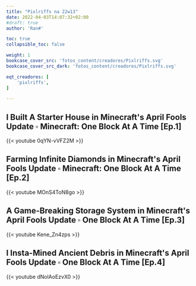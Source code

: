 ```yaml
---
title: "Pixlriffs na 22w13"
date: 2022-04-03T14:07:32+02:00
#draft: true
author: 'Ran#'

toc: true
collapsible_toc: false

weight: 1
bookcase_cover_src: 'fotos_content/creadores/Pixlriffs.svg'
bookcase_cover_src_dark: 'fotos_content/creadores/Pixlriffs.svg'

eqt_creadores: [
    'pixlriffs',
]

---
```


## I Built A Starter House in Minecraft's April Fools Update ▫ Minecraft: One Block At A Time [Ep.1]
{{< youtube 0qYN-vVFZ2M >}}

## Farming Infinite Diamonds in Minecraft's April Fools Update ▫ Minecraft: One Block At A Time [Ep.2]
{{< youtube MOnS4ToN8go >}}

## A Game-Breaking Storage System in Minecraft's April Fools Update ▫ One Block At A Time [Ep.3]
{{< youtube Kene_Zn4zps >}}

## I Insta-Mined Ancient Debris in Minecraft's April Fools Update ▫ One Block At A Time [Ep.4]
{{< youtube dNolAoEzvX0 >}}

